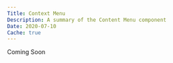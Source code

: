 ```yaml
---
Title: Context Menu
Description: A summary of the Content Menu component
Date: 2020-07-10
Cache: true
---
```

Coming Soon